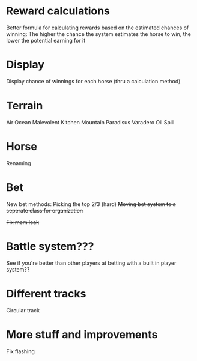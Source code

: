 # Reward calculations
Better formula for calculating rewards based on the estimated chances of winning:
    The higher the chance the system estimates the horse to win, the lower the potential earning for it

# Display
Display chance of winnings for each horse (thru a calculation method)

# Terrain
Air
Ocean
Malevolent Kitchen
Mountain
Paradisus Varadero
Oil Spill

# Horse
Renaming

# Bet
New bet methods:
    Picking the top 2/3 (hard)
~~Moving bet system to a seperate class for organization~~

~~Fix mem leak~~

# Battle system???
See if you're better than other players at betting with a built in player system??

# Different tracks
Circular track

# More stuff and improvements
Fix flashing